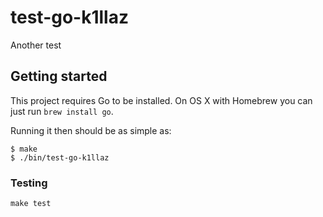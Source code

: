 # test-go-k1llaz

Another test

## Getting started

This project requires Go to be installed. On OS X with Homebrew you can just run `brew install go`.

Running it then should be as simple as:

```console
$ make
$ ./bin/test-go-k1llaz
```

### Testing

`make test`
